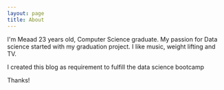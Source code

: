 ```yaml
---
layout: page
title: About
---
```



I'm Meaad 23 years old, Computer Science graduate.
My passion for Data science started with my graduation project.
I like music, weight lifting and TV.

I created this blog as requirement to fulfill the data science bootcamp

Thanks!
